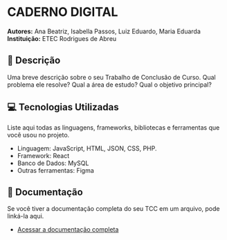 # CADERNO DIGITAL

**Autores:** Ana Beatriz, Isabella Passos, Luiz Eduardo, Maria Eduarda
**Instituição:** ETEC Rodrigues de Abreu

## 📝 Descrição
Uma breve descrição sobre o seu Trabalho de Conclusão de Curso. Qual problema ele resolve? Qual a área de estudo? Qual o objetivo principal?

## 💻 Tecnologias Utilizadas
Liste aqui todas as linguagens, frameworks, bibliotecas e ferramentas que você usou no projeto.

- Linguagem: JavaScript, HTML, JSON, CSS, PHP.
- Framework:  React
- Banco de Dados: MySQL
- Outras ferramentas: Figma

## 📄 Documentação
Se você tiver a documentação completa do seu TCC em um arquivo, pode linká-la aqui.
- [Acessar a documentação completa]([link-para-o-pdf-ou-docs])

